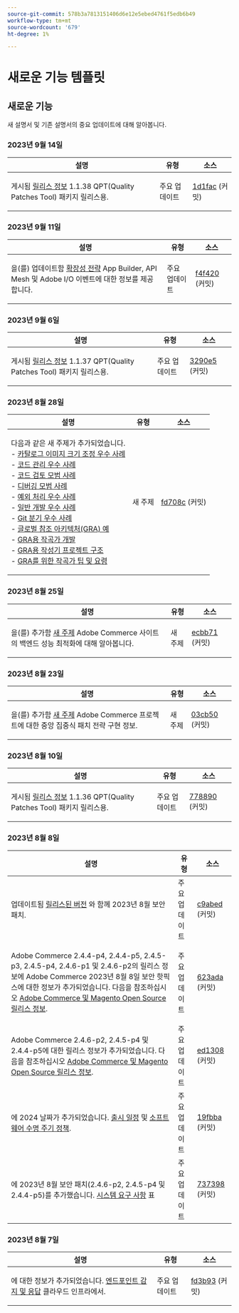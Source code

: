 ```yaml
---
source-git-commit: 578b3a7813151406d6e12e5ebed4761f5edb6b49
workflow-type: tm+mt
source-wordcount: '679'
ht-degree: 1%

---
```

# 새로운 기능 템플릿

## 새로운 기능

새 설명서 및 기존 설명서의 중요 업데이트에 대해 알아봅니다.

### 2023년 9월 14일

<table style="table-layout:auto;">
  <thead>
    <tr>
      <th>설명</th>
      <th>유형</th>
      <th>소스</th>
    </tr>
  </thead>
  <tbody>
    <tr>
      <td><p>게시됨 <a href="https://experienceleague.adobe.com/docs/commerce-operations/tools/quality-patches-tool/release-notes.html">릴리스 정보</a> 1.1.38 QPT(Quality Patches Tool) 패키지 릴리스용.</p>
</td>
      <td>주요 업데이트</td>
      <td><a href="https://github.com/AdobeDocs/commerce-operations.en/commit/1d1fac956ceb8f869b60accfe0180c593d659ec1">1d1fac</a> (커밋)</td>
    </tr>
  </tbody>
</table>

### 2023년 9월 11일

<table style="table-layout:auto;">
  <thead>
    <tr>
      <th>설명</th>
      <th>유형</th>
      <th>소스</th>
    </tr>
  </thead>
  <tbody>
    <tr>
      <td><p>을(를) 업데이트함 <a href="https://experienceleague.adobe.com/docs/commerce-operations/implementation-playbook/architecture/extensibility-strategy.html">확장성 전략</a> App Builder, API Mesh 및 Adobe I/O 이벤트에 대한 정보를 제공합니다.</p>
</td>
      <td>주요 업데이트</td>
      <td><a href="https://github.com/AdobeDocs/commerce-operations.en/commit/f4f420cee5f9241f56107c4218793af394ba1193">f4f420</a> (커밋)</td>
    </tr>
  </tbody>
</table>

### 2023년 9월 6일

<table style="table-layout:auto;">
  <thead>
    <tr>
      <th>설명</th>
      <th>유형</th>
      <th>소스</th>
    </tr>
  </thead>
  <tbody>
    <tr>
      <td><p>게시됨 <a href="https://experienceleague.adobe.com/docs/commerce-operations/tools/quality-patches-tool/release-notes.html">릴리스 정보</a> 1.1.37 QPT(Quality Patches Tool) 패키지 릴리스용.</p>
</td>
      <td>주요 업데이트</td>
      <td><a href="https://github.com/AdobeDocs/commerce-operations.en/commit/3290e58436259a7af81ed81b691a3ad032c812a5">3290e5</a> (커밋)</td>
    </tr>
  </tbody>
</table><!-- date_group -->

### 2023년 8월 28일

<table style="table-layout:auto;">
  <thead>
    <tr>
      <th>설명</th>
      <th>유형</th>
      <th>소스</th>
    </tr>
  </thead>
  <tbody>
    <tr>
      <td><p>다음과 같은 새 주제가 추가되었습니다.<br />- <a href="https://experienceleague.adobe.com/docs/commerce-operations/implementation-playbook/best-practices/development/catalog-image-resizing.html">카탈로그 이미지 크기 조정 우수 사례</a><br />- <a href="https://experienceleague.adobe.com/docs/commerce-operations/implementation-playbook/best-practices/development/code-management.html">코드 관리 우수 사례</a><br />- <a href="https://experienceleague.adobe.com/docs/commerce-operations/implementation-playbook/best-practices/development/code-review.html">코드 검토 모범 사례</a><br />- <a href="https://experienceleague.adobe.com/docs/commerce-operations/implementation-playbook/best-practices/development/debugging.html">디버깅 모범 사례</a><br />- <a href="https://experienceleague.adobe.com/docs/commerce-operations/implementation-playbook/best-practices/development/exception-handling.html">예외 처리 우수 사례</a><br />- <a href="https://experienceleague.adobe.com/docs/commerce-operations/implementation-playbook/best-practices/development/general.html">일반 개발 우수 사례</a><br />- <a href="https://experienceleague.adobe.com/docs/commerce-operations/implementation-playbook/best-practices/development/git-branching.html">Git 분기 우수 사례</a><br />- <a href="https://experienceleague.adobe.com/docs/commerce-operations/implementation-playbook/architecture/global-reference-architecture/examples.html">글로벌 참조 아키텍처(GRA) 예</a><br />- <a href="https://experienceleague.adobe.com/docs/commerce-operations/implementation-playbook/architecture/global-reference-architecture/composer/overview.html">GRA용 작곡가 개발</a><br />- <a href="https://experienceleague.adobe.com/docs/commerce-operations/implementation-playbook/architecture/global-reference-architecture/composer/project-structure.html">GRA용 작성기 프로젝트 구조</a><br />- <a href="https://experienceleague.adobe.com/docs/commerce-operations/implementation-playbook/architecture/global-reference-architecture/composer/tips-and-tricks.html">GRA를 위한 작곡가 팁 및 요령</a></p>
</td>
      <td>새 주제</td>
      <td><a href="https://github.com/AdobeDocs/commerce-operations.en/commit/fd708ce4c1ab69f2d6e3a3b10dcd2387ae829368">fd708c</a> (커밋)</td>
    </tr>
  </tbody>
</table>

### 2023년 8월 25일

<table style="table-layout:auto;">
  <thead>
    <tr>
      <th>설명</th>
      <th>유형</th>
      <th>소스</th>
    </tr>
  </thead>
  <tbody>
    <tr>
      <td><p>을(를) 추가함 <a href="https://experienceleague.adobe.com/docs/commerce-operations/implementation-playbook/best-practices/maintenance/backend-performance.html">새 주제</a> Adobe Commerce 사이트의 백엔드 성능 최적화에 대해 알아봅니다.</p>
</td>
      <td>새 주제</td>
      <td><a href="https://github.com/AdobeDocs/commerce-operations.en/commit/ecbb71ad8745e4589856c6cbf283212ed61a3664">ecbb71</a> (커밋)</td>
    </tr>
  </tbody>
</table>

### 2023년 8월 23일

<table style="table-layout:auto;">
  <thead>
    <tr>
      <th>설명</th>
      <th>유형</th>
      <th>소스</th>
    </tr>
  </thead>
  <tbody>
    <tr>
      <td><p>을(를) 추가함 <a href="https://experienceleague.adobe.com/docs/commerce-operations/implementation-playbook/best-practices/maintenance/patching-at-scale.html">새 주제</a> Adobe Commerce 프로젝트에 대한 중앙 집중식 패치 전략 구현 정보.</p>
</td>
      <td>새 주제</td>
      <td><a href="https://github.com/AdobeDocs/commerce-operations.en/commit/03cb50be0cb18b6079c5c69aafc74c6099610fb0">03cb50</a> (커밋)</td>
    </tr>
  </tbody>
</table>

### 2023년 8월 10일

<table style="table-layout:auto;">
  <thead>
    <tr>
      <th>설명</th>
      <th>유형</th>
      <th>소스</th>
    </tr>
  </thead>
  <tbody>
    <tr>
      <td><p>게시됨 <a href="https://experienceleague.adobe.com/docs/commerce-operations/tools/quality-patches-tool/release-notes.html">릴리스 정보</a> 1.1.36 QPT(Quality Patches Tool) 패키지 릴리스용.</p>
</td>
      <td>주요 업데이트</td>
      <td><a href="https://github.com/AdobeDocs/commerce-operations.en/commit/778890d5840669df958e84381c2aade70a492454">778890</a> (커밋)</td>
    </tr>
  </tbody>
</table>

### 2023년 8월 8일

<table style="table-layout:auto;">
  <thead>
    <tr>
      <th>설명</th>
      <th>유형</th>
      <th>소스</th>
    </tr>
  </thead>
  <tbody>
    <tr>
      <td><p>업데이트됨 <a href="https://experienceleague.adobe.com/docs/commerce-operations/release/versions.html">릴리스된 버전</a> 와 함께 2023년 8월 보안 패치.</p>
</td>
      <td>주요 업데이트</td>
      <td><a href="https://github.com/AdobeDocs/commerce-operations.en/commit/c9abed3c6ca156cdc19e7231f97cf2a8bd8ab100">c9abed</a> (커밋)</td>
    </tr>
    <tr>
      <td><p>Adobe Commerce 2.4.4-p4, 2.4.4-p5, 2.4.5-p3, 2.4.5-p4, 2.4.6-p1 및 2.4.6-p2의 릴리스 정보에 Adobe Commerce 2023년 8월 8일 보안 핫픽스에 대한 정보가 추가되었습니다.  다음을 참조하십시오 <a href="https://experienceleague.adobe.com/docs/commerce-operations/release/notes/overview.html">Adobe Commerce 및 Magento Open Source 릴리스 정보</a>.</p>
</td>
      <td>주요 업데이트</td>
      <td><a href="https://github.com/AdobeDocs/commerce-operations.en/commit/623ada901bad9f766451d9c9166e82f1cee85c0d">623ada</a> (커밋)</td>
    </tr>
    <tr>
      <td><p>Adobe Commerce 2.4.6-p2, 2.4.5-p4 및 2.4.4-p5에 대한 릴리스 정보가 추가되었습니다. 다음을 참조하십시오 <a href="https://experienceleague.adobe.com/docs/commerce-operations/release/notes/overview.html">Adobe Commerce 및 Magento Open Source 릴리스 정보</a>.</p>
</td>
      <td>주요 업데이트</td>
      <td><a href="https://github.com/AdobeDocs/commerce-operations.en/commit/ed1308771a799bcbaf71a8f82542c45d37f9c141">ed1308</a> (커밋)</td>
    </tr>
    <tr>
      <td><p>에 2024 날짜가 추가되었습니다. <a href="https://experienceleague.adobe.com/docs/commerce-operations/release/planning/schedule.html">출시 일정</a> 및 <a href="https://experienceleague.adobe.com/docs/commerce-operations/release/planning/lifecycle-policy.html">소프트웨어 수명 주기 정책</a>.</p>
</td>
      <td>주요 업데이트</td>
      <td><a href="https://github.com/AdobeDocs/commerce-operations.en/commit/19fbba535c047a8d877428afc071540d3fa12390">19fbba</a> (커밋)</td>
    </tr>
    <tr>
      <td><p>에 2023년 8월 보안 패치(2.4.6-p2, 2.4.5-p4 및 2.4.4-p5)를 추가했습니다. <a href="https://experienceleague.adobe.com/docs/commerce-operations/installation-guide/system-requirements.html">시스템 요구 사항</a> 표</p>
</td>
      <td>주요 업데이트</td>
      <td><a href="https://github.com/AdobeDocs/commerce-operations.en/commit/7373980a0648be5e0f7dc4a307074d934f646b24">737398</a> (커밋)</td>
    </tr>
  </tbody>
</table>

### 2023년 8월 7일

<table style="table-layout:auto;">
  <thead>
    <tr>
      <th>설명</th>
      <th>유형</th>
      <th>소스</th>
    </tr>
  </thead>
  <tbody>
    <tr>
      <td><p>에 대한 정보가 추가되었습니다. <a href="https://experienceleague.adobe.com/docs/commerce-operations/implementation-playbook/infrastructure/cloud/security.html">엔드포인트 감지 및 응답</a> 클라우드 인프라에서.</p>
</td>
      <td>주요 업데이트</td>
      <td><a href="https://github.com/AdobeDocs/commerce-operations.en/commit/fd3b93aaa79e84d356217b6adfe7181895e84f07">fd3b93</a> (커밋)</td>
    </tr>
  </tbody>
</table><!-- date_group --><!-- month_group --><!-- year_group -->
